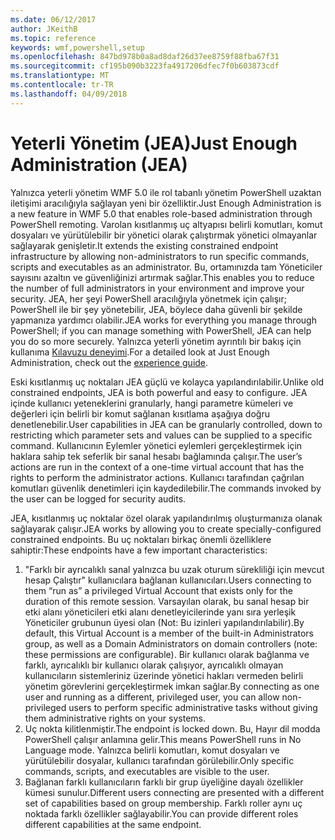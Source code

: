 ```yaml
---
ms.date: 06/12/2017
author: JKeithB
ms.topic: reference
keywords: wmf,powershell,setup
ms.openlocfilehash: 847bd978b0a8ad8daf26d37ee8759f88fba67f31
ms.sourcegitcommit: cf195b090b3223fa4917206dfec7f0b603873cdf
ms.translationtype: MT
ms.contentlocale: tr-TR
ms.lasthandoff: 04/09/2018
---
```

# <a name="just-enough-administration-jea"></a><span data-ttu-id="089a6-102">Yeterli Yönetim (JEA)</span><span class="sxs-lookup"><span data-stu-id="089a6-102">Just Enough Administration (JEA)</span></span>
<span data-ttu-id="089a6-103">Yalnızca yeterli yönetim WMF 5.0 ile rol tabanlı yönetim PowerShell uzaktan iletişimi aracılığıyla sağlayan yeni bir özelliktir.</span><span class="sxs-lookup"><span data-stu-id="089a6-103">Just Enough Administration is a new feature in WMF 5.0 that enables role-based administration through PowerShell remoting.</span></span>  <span data-ttu-id="089a6-104">Varolan kısıtlanmış uç altyapısı belirli komutları, komut dosyaları ve yürütülebilir bir yönetici olarak çalıştırmak yönetici olmayanlar sağlayarak genişletir.</span><span class="sxs-lookup"><span data-stu-id="089a6-104">It extends the existing constrained endpoint infrastructure by allowing non-administrators to run specific commands, scripts and executables as an administrator.</span></span>  <span data-ttu-id="089a6-105">Bu, ortamınızda tam Yöneticiler sayısını azaltın ve güvenliğinizi artırmak sağlar.</span><span class="sxs-lookup"><span data-stu-id="089a6-105">This enables you to reduce the number of full administrators in your environment and improve your security.</span></span>  <span data-ttu-id="089a6-106">JEA, her şeyi PowerShell aracılığıyla yönetmek için çalışır; PowerShell ile bir şey yönetebilir, JEA, böylece daha güvenli bir şekilde yapmanıza yardımcı olabilir.</span><span class="sxs-lookup"><span data-stu-id="089a6-106">JEA works for everything you manage through PowerShell; if you can manage something with PowerShell, JEA can help you do so more securely.</span></span>  <span data-ttu-id="089a6-107">Yalnızca yeterli yönetim ayrıntılı bir bakış için kullanıma [Kılavuzu deneyimi](http://aka.ms/JEA).</span><span class="sxs-lookup"><span data-stu-id="089a6-107">For a detailed look at Just Enough Administration, check out the [experience guide](http://aka.ms/JEA).</span></span>

<span data-ttu-id="089a6-108">Eski kısıtlanmış uç noktaları JEA güçlü ve kolayca yapılandırılabilir.</span><span class="sxs-lookup"><span data-stu-id="089a6-108">Unlike old constrained endpoints, JEA is both powerful and easy to configure.</span></span>  <span data-ttu-id="089a6-109">JEA içinde kullanıcı yeteneklerini granularly, hangi parametre kümeleri ve değerleri için belirli bir komut sağlanan kısıtlama aşağıya doğru denetlenebilir.</span><span class="sxs-lookup"><span data-stu-id="089a6-109">User capabilities in JEA can be granularly controlled, down to restricting which parameter sets and values can be supplied to a specific command.</span></span> <span data-ttu-id="089a6-110">Kullanıcının Eylemler yönetici eylemleri gerçekleştirmek için haklara sahip tek seferlik bir sanal hesabı bağlamında çalışır.</span><span class="sxs-lookup"><span data-stu-id="089a6-110">The user’s actions are run in the context of a one-time virtual account that has the rights to perform the administrator actions.</span></span>  <span data-ttu-id="089a6-111">Kullanıcı tarafından çağrılan komutları güvenlik denetimleri için kaydedilebilir.</span><span class="sxs-lookup"><span data-stu-id="089a6-111">The commands invoked by the user can be logged for security audits.</span></span>

<span data-ttu-id="089a6-112">JEA, kısıtlanmış uç noktalar özel olarak yapılandırılmış oluşturmanıza olanak sağlayarak çalışır.</span><span class="sxs-lookup"><span data-stu-id="089a6-112">JEA works by allowing you to create specially-configured constrained endpoints.</span></span>  <span data-ttu-id="089a6-113">Bu uç noktaları birkaç önemli özelliklere sahiptir:</span><span class="sxs-lookup"><span data-stu-id="089a6-113">These endpoints have a few important characteristics:</span></span>

1. <span data-ttu-id="089a6-114">"Farklı bir ayrıcalıklı sanal yalnızca bu uzak oturum sürekliliği için mevcut hesap Çalıştır" kullanıcılara bağlanan kullanıcıları.</span><span class="sxs-lookup"><span data-stu-id="089a6-114">Users connecting to them “run as” a privileged Virtual Account that exists only for the duration of this remote session.</span></span>  <span data-ttu-id="089a6-115">Varsayılan olarak, bu sanal hesap bir etki alanı yöneticileri etki alanı denetleyicilerinde yanı sıra yerleşik Yöneticiler grubunun üyesi olan (Not: Bu izinleri yapılandırılabilir).</span><span class="sxs-lookup"><span data-stu-id="089a6-115">By default, this Virtual Account is a member of the built-in Administrators group, as well as a Domain Administrators on domain controllers (note: these permissions are configurable).</span></span> <span data-ttu-id="089a6-116">Bir kullanıcı olarak bağlanma ve farklı, ayrıcalıklı bir kullanıcı olarak çalışıyor, ayrıcalıklı olmayan kullanıcıların sistemleriniz üzerinde yönetici hakları vermeden belirli yönetim görevlerini gerçekleştirmek imkan sağlar.</span><span class="sxs-lookup"><span data-stu-id="089a6-116">By connecting as one user and running as a different, privileged user, you can allow non-privileged users to perform specific administrative tasks without giving them administrative rights on your systems.</span></span>
2. <span data-ttu-id="089a6-117">Uç nokta kilitlenmiştir.</span><span class="sxs-lookup"><span data-stu-id="089a6-117">The endpoint is locked down.</span></span>  <span data-ttu-id="089a6-118">Bu, Hayır dil modda PowerShell çalışır anlamına gelir.</span><span class="sxs-lookup"><span data-stu-id="089a6-118">This means PowerShell runs in No Language mode.</span></span>  <span data-ttu-id="089a6-119">Yalnızca belirli komutları, komut dosyaları ve yürütülebilir dosyalar, kullanıcı tarafından görülebilir.</span><span class="sxs-lookup"><span data-stu-id="089a6-119">Only specific commands, scripts, and executables are visible to the user.</span></span>
3. <span data-ttu-id="089a6-120">Bağlanan farklı kullanıcıların farklı bir grup üyeliğine dayalı özellikler kümesi sunulur.</span><span class="sxs-lookup"><span data-stu-id="089a6-120">Different users connecting are presented with a different set of capabilities based on group membership.</span></span>  <span data-ttu-id="089a6-121">Farklı roller aynı uç noktada farklı özellikler sağlayabilir.</span><span class="sxs-lookup"><span data-stu-id="089a6-121">You can provide different roles different capabilities at the same endpoint.</span></span>